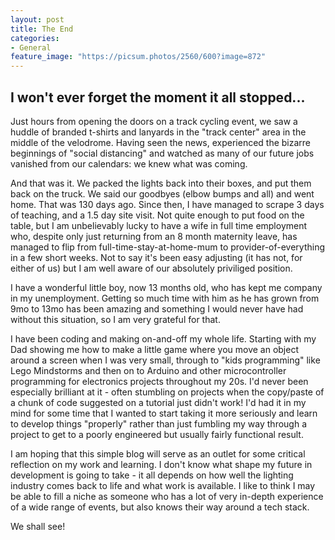 ```yaml
---
layout: post
title: The End
categories:
- General
feature_image: "https://picsum.photos/2560/600?image=872"
---
```


## I won't ever forget the moment it all stopped...

Just hours from opening the doors on a track cycling event, we saw a huddle of branded t-shirts and lanyards in the "track center" area in the middle of the velodrome. Having seen the news, experienced the bizarre beginnings of "social distancing" and watched as many of our future jobs vanished from our calendars: we knew what was coming.

And that was it. We packed the lights back into their boxes, and put them back on the truck. We said our goodbyes (elbow bumps and all) and went home. That was 130 days ago. Since then, I have managed to scrape 3 days of teaching, and a 1.5 day site visit. Not quite enough to put food on the table, but I am unbelievably lucky to have a wife in full time employment who, despite only just returning from an 8 month maternity leave, has managed to flip from full-time-stay-at-home-mum to provider-of-everything in a few short weeks. Not to say it's been easy adjusting (it has not, for either of us) but I am well aware of our absolutely priviliged position.

I have a wonderful little boy, now 13 months old, who has kept me company in my unemployment. Getting so much time with him as he has grown from 9mo to 13mo has been amazing and something I would never have had without this situation, so I am very grateful for that.

I have been coding and making on-and-off my whole life. Starting with my Dad showing me how to make a little game where you move an object around a screen when I was very small, through to "kids programming" like Lego Mindstorms and then on to Arduino and other microcontroller programming for electronics projects throughout my 20s. I'd never been especially brilliant at it - often stumbling on projects when the copy/paste of a chunk of code suggested on a tutorial just didn't work! I'd had it in my mind for some time that I wanted to start taking it more seriously and learn to develop things "properly" rather than just fumbling my way through a project to get to a poorly engineered but usually fairly functional result.

I am hoping that this simple blog will serve as an outlet for some critical reflection on my work and learning. I don't know what shape my future in development is going to take - it all depends on how well the lighting industry comes back to life and what work is available. I like to think I may be able to fill a niche as someone who has a lot of very in-depth experience of a wide range of events, but also knows their way around a tech stack.

We shall see!


